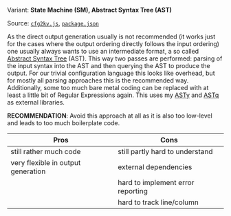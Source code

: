 
Variant: **State Machine (SM), Abstract Syntax Tree (AST)**

Source: [`cfg2kv.js`](cfg2kv.js), [`package.json`](package.json)

As the direct output generation usually is not recommended (it works
just for the cases where the output ordering directly follows the
input ordering) one usually always wants to use an intermediate
format, a so called [Abstract Syntax Tree](http://en.wikipedia.org/wiki/Abstract_syntax_tree)
(AST). This way two passes are performed: parsing of the input
syntax into the AST and then querying the AST to produce the
output. For our trivial configuration language this looks like
overhead, but for mostly all parsing approaches this is the
recommended way. Additionally, some too much bare metal coding
can be replaced with at least a little bit of Regular Expressions
again. This uses my [ASTy](https://github.com/rse/asty) and
[ASTq](https://github.com/rse/astq) as external libraries.

**RECOMMENDATION**: Avoid this approach at all as it is also too low-level
and leads to too much boilerplate code.

  Pros                               | Cons
  -----------------------------------|-----------------------------------
  still rather much code             | still partly hard to understand
  very flexible in output generation | external dependencies
                                     | hard to implement error reporting
                                     | hard to track line/column
